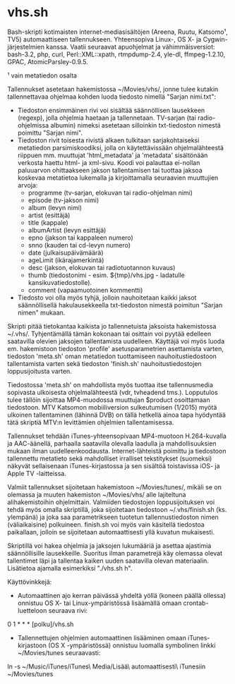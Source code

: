 vhs.sh
======

Bash-skripti kotimaisten internet-mediasisältöjen (Areena, Ruutu, Katsomo¹, TV5) automaattiseen tallennukseen. Yhteensopiva Linux-, OS X- ja Cygwin-järjestelmien kanssa. Vaatii seuraavat apuohjelmat ja vähimmäisversiot: bash-3.2, php, curl, Perl::XML::xpath, rtmpdump-2.4, yle-dl, ffmpeg-1.2.10, GPAC, AtomicParsley-0.9.5.

 ¹ vain metatiedon osalta

Tallennukset asetetaan hakemistossa ~/Movies/vhs/, jonne tulee kutakin tallennettavaa ohjelmaa kohden luoda tiedosto nimellä "Sarjan nimi.txt":
- Tiedoston ensimmäinen rivi voi sisältää säännöllisen lausekkeen (regexp), jolla ohjelmia haetaan ja tallennetaan. TV-sarjan (tai radio-ohjelmissa albumin) nimeksi asetetaan silloinkin txt-tiedoston nimestä poimittu "Sarjan nimi".
- Tiedoston rivit toisesta rivistä alkaen tulkitaan sarjakohtaiseksi metatiedon parsimiskoodiksi, jolla on käytettävissään ohjelmalähteestä riippuen mm. muuttujat 'html_metadata' ja 'metadata' sisältönään verkosta haettu html- ja xml-sivu. Koodi voi palauttaa ei-nollan paluuarvon ohittaakseen jakson tallentamisen tai tuottaa jaksoa koskevaa metatietoa lukemalla ja kirjoittamalla seuraavien muuttujien arvoja:
  - programme (tv-sarjan, elokuvan tai radio-ohjelman nimi)
  - episode (tv-jakson nimi)
  - album (levyn nimi)
  - artist (esittäjä)
  - title (kappale)
  - albumArtist (levyn esittäjä)
  - epno (jakson tai kappaleen numero)
  - snno (kauden tai cd-levyn numero)
  - date (julkaisupäivämäärä)
  - ageLimit (ikärajamerkintä)
  - desc (jakson, elokuvan tai radiotuotannon kuvaus)
  - thumb (tiedostonimi - esim. ${tmp}/vhs.jpg - ladatulle kansikuvatiedostolle).
  - comment (vapaamuotoinen kommentti)
- Tiedosto voi olla myös tyhjä, jolloin nauhoitetaan kaikki jaksot säännöllisellä hakulausekkeella txt-tiedoston nimestä poimitun "Sarjan nimen" mukaan.

Skripti pitää tietokantaa kaikista jo tallennetuista jaksoista hakemistossa ~/.vhs/. Tyhjentämällä tämän kokonaan tai osittain voi pyytää edelleen saatavilla olevien jaksojen tallentamista uudelleen. Käyttäjä voi myös luoda em. hakemistoon tiedoston 'profile' asetusparametrien asettamista varten, tiedoston 'meta.sh' oman metatiedon tuottamiseen nauhoitustiedostoon tallentamista varten sekä tiedoston 'finish.sh' nauhoitustiedostojen loppusijoitusta varten.

Tiedostossa 'meta.sh' on mahdollista myös tuottaa itse tallennusmedia sopivasta ulkoisesta ohjelmalähteestä (vdr, tvheadend tms.). Lopputulos tulee tällöin sijoittaa MP4-muodossa muuttujan $product osoittamaan tiedostoon. MTV Katsomon mobiiliversion sulkeutumisen (1/2015) myötä ulkoinen tallentaminen (lähinnä DVB) on tällä hetkellä ainoa tapa hyödyntää tätä skriptiä MTV:n levittämien ohjelmien tallentamisessa.

Tallennukset tehdään iTunes-yhteensopivaan MP4-muotoon H.264-kuvalla ja AAC-äänellä, parhaalla saatavilla olevalla laadulla ja mahdollisuuksien mukaan ilman uudelleenkoodausta. Internet-lähteistä poimittu ja tiedostoon tallennettu metatieto sekä mahdolliset irralliset tekstitykset (suomeksi) näkyvät sellaisenaan iTunes-kirjastossa ja sen sisältöä toistavissa iOS- ja Apple TV -laitteissa.

Valmiit tallennukset sijoitetaan hakemistoon ~/Movies/tunes/, mikäli se on olemassa ja muuten hakemiston ~/Movies/vhs/ alle lajiteltuna alihakemistoihin ohjelmittain. Valmiiden tiedostojen loppusijoituksen voi tehdä myös omalla skriptillä, joka sijoitetaan tiedostoon ~/.vhs/finish.sh (ks. ylempänä) ja joka saa parametrikseen tuotetun tallennustiedoston nimen (väliaikaisine) polkuineen. finish.sh voi myös vain käsitellä tiedostoa paikallaan, jolloin se sijoitetaan automaattisesti yllä kuvatun mukaisesti.

Skriptillä voi hakea ohjelmia ja jaksojen lukumääriä ja asettaa ajastimia säännöllisille lausekkeille. Suoritus ilman parametrejä käy olemassa olevat tallentimet läpi ja tallentaa kaiken uuden saatavilla olevan materiaalin. Lisätietoa ajamalla esimerkiksi "./vhs.sh h".

Käyttövinkkejä:
- Automaattinen ajo kerran päivässä yhdeltä yöllä (koneen päällä ollessa) onnistuu OS X- tai Linux-ympäristössä lisäämällä omaan crontab-luetteloon seuraava rivi:

0 1 * * * [polku]/vhs.sh
- Tallennettujen ohjelmien automaattinen lisääminen omaan iTunes-kirjastoon (OS X -ympäristössä) onnistuu luomalla symbolinen linkki ~/Movies/tunes seuraavasti:

ln -s ~/Music/iTunes/iTunes\ Media/Lisää\ automaattisesti\ iTunesiin ~/Movies/tunes
